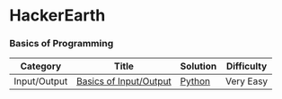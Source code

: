# HackerEarth

### Basics of Programming
| Category  | Title | Solution | Difficulty |
| ------------- | ------------- | ------------- | ------------- |
| Input/Output | [Basics of Input/Output](https://www.hackerearth.com/practice/basic-programming/input-output/basics-of-input-output/tutorial/) | [Python](https://github.com/gianmillare/HackerEarth/blob/master/python/basics_of_input_output.py) | Very Easy |

